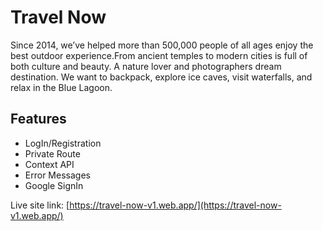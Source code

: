 # Travel Now

Since 2014, we’ve helped more than 500,000 people of all ages enjoy the best outdoor experience.From ancient temples to modern cities is full of both culture and beauty. A nature lover and photographers dream destination. We want to backpack, explore ice caves, visit waterfalls, and relax in the Blue Lagoon.

## Features

- LogIn/Registration
- Private Route
- Context API
- Error Messages
- Google SignIn

Live site link: [https://travel-now-v1.web.app/](https://travel-now-v1.web.app/)
